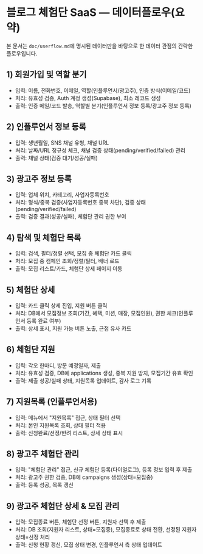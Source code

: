 # 블로그 체험단 SaaS — 데이터플로우(요약)

본 문서는 `doc/userflow.md`에 명시된 데이터만을 바탕으로 한 데이터 관점의 간략한 플로우입니다.

## 1) 회원가입 및 역할 분기
- 입력: 이름, 전화번호, 이메일, 역할(인플루언서/광고주), 인증 방식(이메일/코드)
- 처리: 유효성 검증, Auth 계정 생성(Supabase), 최소 레코드 생성
- 출력: 인증 메일/코드 발송, 역할별 분기(인플루언서 정보 등록/광고주 정보 등록)

## 2) 인플루언서 정보 등록
- 입력: 생년월일, SNS 채널 유형, 채널 URL
- 처리: 날짜/URL 정규성 체크, 채널 검증 상태(pending/verified/failed) 관리
- 출력: 채널 상태(검증 대기/성공/실패)

## 3) 광고주 정보 등록
- 입력: 업체 위치, 카테고리, 사업자등록번호
- 처리: 형식/중복 검증(사업자등록번호 중복 차단), 검증 상태(pending/verified/failed)
- 출력: 검증 결과(성공/실패), 체험단 관리 권한 부여

## 4) 탐색 및 체험단 목록
- 입력: 검색, 필터/정렬 선택, 모집 중 체험단 카드 클릭
- 처리: 모집 중 캠페인 조회/정렬/필터, 배너 로드
- 출력: 모집 리스트/카드, 체험단 상세 페이지 이동

## 5) 체험단 상세
- 입력: 카드 클릭 상세 진입, 지원 버튼 클릭
- 처리: DB에서 모집정보 조회(기간, 혜택, 미션, 매장, 모집인원), 권한 체크(인플루언서 등록 완료 여부)
- 출력: 상세 표시, 지원 가능 버튼 노출, 근접 유사 카드

## 6) 체험단 지원
- 입력: 각오 한마디, 방문 예정일자, 제출
- 처리: 유효성 검증, DB에 applications 생성, 중복 지원 방지, 모집기간 유효 확인
- 출력: 제출 성공/실패 상태, 지원목록 업데이트, 감사 로그 기록

## 7) 지원목록 (인플루언서용)
- 입력: 메뉴에서 "지원목록" 접근, 상태 필터 선택
- 처리: 본인 지원목록 조회, 상태 필터 적용
- 출력: 신청완료/선정/반려 리스트, 상세 상태 표시

## 8) 광고주 체험단 관리
- 입력: "체험단 관리" 접근, 신규 체험단 등록(다이얼로그), 등록 정보 입력 후 제출
- 처리: 광고주 권한 검증, DB에 campaigns 생성(상태=모집중)
- 출력: 등록 성공, 목록 갱신

## 9) 광고주 체험단 상세 & 모집 관리
- 입력: 모집종료 버튼, 체험단 선정 버튼, 지원자 선택 후 제출
- 처리: DB 조회(지원자 리스트, 상태=모집중), 모집종료로 상태 전환, 선정된 지원자 상태=선정 처리
- 출력: 신청 현황 갱신, 모집 상태 변경, 인플루언서 측 상태 업데이트

